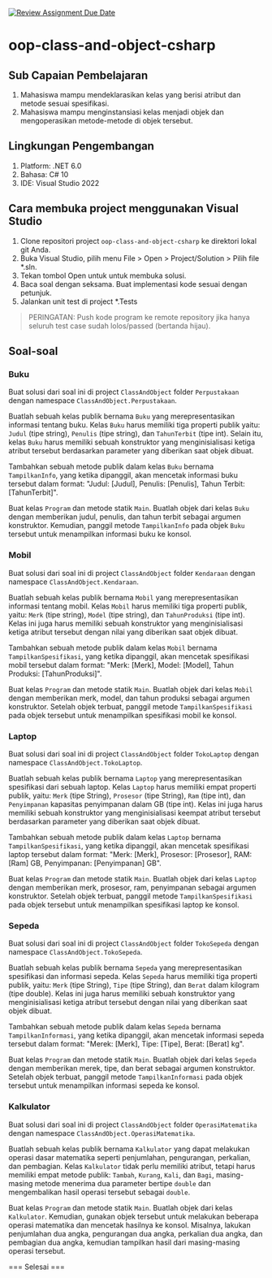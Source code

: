[![Review Assignment Due Date](https://classroom.github.com/assets/deadline-readme-button-22041afd0340ce965d47ae6ef1cefeee28c7c493a6346c4f15d667ab976d596c.svg)](https://classroom.github.com/a/XWKTmq8k)
# oop-class-and-object-csharp

## Sub Capaian Pembelajaran

1. Mahasiswa mampu mendeklarasikan kelas yang berisi atribut dan metode sesuai spesifikasi.
2. Mahasiswa mampu menginstansiasi kelas menjadi objek dan mengoperasikan metode-metode di objek tersebut.

## Lingkungan Pengembangan

1. Platform: .NET 6.0
2. Bahasa: C# 10
3. IDE: Visual Studio 2022

## Cara membuka project menggunakan Visual Studio

1. Clone repositori project `oop-class-and-object-csharp` ke direktori lokal git Anda.
2. Buka Visual Studio, pilih menu File > Open > Project/Solution > Pilih file *.sln.
3. Tekan tombol Open untuk  untuk membuka solusi.
4. Baca soal dengan seksama. Buat implementasi kode sesuai dengan petunjuk.
6. Jalankan unit test di project *.Tests

> PERINGATAN: Push kode program ke remote repository jika hanya seluruh test case sudah lolos/passed (bertanda hijau).

## Soal-soal

### Buku

Buat solusi dari soal ini di project `ClassAndObject` folder `Perpustakaan` dengan namespace `ClassAndObject.Perpustakaan`.

Buatlah sebuah kelas publik bernama `Buku` yang merepresentasikan informasi tentang buku. Kelas `Buku` harus memiliki tiga properti publik yaitu: `Judul` (tipe string), `Penulis` (tipe string), dan `TahunTerbit` (tipe int). Selain itu, kelas `Buku` harus memiliki sebuah konstruktor yang menginisialisasi ketiga atribut tersebut berdasarkan parameter yang diberikan saat objek dibuat.

Tambahkan sebuah metode publik dalam kelas `Buku` bernama `TampilkanInfo`, yang ketika dipanggil, akan mencetak informasi buku tersebut dalam format: "Judul: [Judul], Penulis: [Penulis], Tahun Terbit: [TahunTerbit]".

Buat kelas `Program` dan metode statik `Main`. Buatlah objek dari kelas `Buku` dengan memberikan judul, penulis, dan tahun terbit sebagai argumen konstruktor. Kemudian, panggil metode `TampilkanInfo` pada objek `Buku` tersebut untuk menampilkan informasi buku ke konsol.

### Mobil

Buat solusi dari soal ini di project `ClassAndObject` folder `Kendaraan` dengan namespace `ClassAndObject.Kendaraan`.

Buatlah sebuah kelas publik bernama `Mobil` yang merepresentasikan informasi tentang mobil. Kelas `Mobil` harus memiliki tiga properti publik, yaitu: `Merk` (tipe string), `Model` (tipe string), dan `TahunProduksi` (tipe int). Kelas ini juga harus memiliki sebuah konstruktor yang menginisialisasi ketiga atribut tersebut dengan nilai yang diberikan saat objek dibuat.

Tambahkan sebuah metode publik dalam kelas `Mobil` bernama `TampilkanSpesifikasi`, yang ketika dipanggil, akan mencetak spesifikasi mobil tersebut dalam format: "Merk: [Merk], Model: [Model], Tahun Produksi: [TahunProduksi]".

Buat kelas `Program` dan metode statik `Main`. Buatlah objek dari kelas `Mobil` dengan memberikan merk, model, dan tahun produksi sebagai argumen konstruktor. Setelah objek terbuat, panggil metode `TampilkanSpesifikasi` pada objek tersebut untuk menampilkan spesifikasi mobil ke konsol.

### Laptop

Buat solusi dari soal ini di project `ClassAndObject` folder `TokoLaptop` dengan namespace `ClassAndObject.TokoLaptop`.

Buatlah sebuah kelas publik bernama `Laptop` yang merepresentasikan spesifikasi dari sebuah laptop. Kelas `Laptop` harus memiliki empat properti publik, yaitu: `Merk` (tipe String), `Prosesor` (tipe String), `Ram` (tipe int), dan `Penyimpanan` kapasitas penyimpanan dalam GB (tipe int). Kelas ini juga harus memiliki sebuah konstruktor yang menginisialisasi keempat atribut tersebut berdasarkan parameter yang diberikan saat objek dibuat.

Tambahkan sebuah metode publik dalam kelas `Laptop` bernama `TampilkanSpesifikasi`, yang ketika dipanggil, akan mencetak spesifikasi laptop tersebut dalam format: "Merk: [Merk], Prosesor: [Prosesor], RAM: [Ram] GB, Penyimpanan: [Penyimpanan] GB".

Buat kelas `Program` dan metode statik `Main`. Buatlah objek dari kelas `Laptop` dengan memberikan merk, prosesor, ram, penyimpanan sebagai argumen konstruktor. Setelah objek terbuat, panggil metode `TampilkanSpesifikasi` pada objek tersebut untuk menampilkan spesifikasi laptop ke konsol.

### Sepeda

Buat solusi dari soal ini di project `ClassAndObject` folder `TokoSepeda` dengan namespace `ClassAndObject.TokoSepeda`.

Buatlah sebuah kelas publik bernama `Sepeda` yang merepresentasikan spesifikasi dan informasi sepeda. Kelas `Sepeda` harus memiliki tiga properti publik, yaitu: `Merk` (tipe String), `Tipe` (tipe String), dan `Berat` dalam kilogram (tipe double). Kelas ini juga harus memiliki sebuah konstruktor yang menginisialisasi ketiga atribut tersebut dengan nilai yang diberikan saat objek dibuat.

Tambahkan sebuah metode publik dalam kelas `Sepeda` bernama `TampilkanInformasi`, yang ketika dipanggil, akan mencetak informasi sepeda tersebut dalam format: "Merek: [Merk], Tipe: [Tipe], Berat: [Berat] kg".

Buat kelas `Program` dan metode statik `Main`. Buatlah objek dari kelas `Sepeda` dengan memberikan merek, tipe, dan berat sebagai argumen konstruktor. Setelah objek terbuat, panggil metode `TampilkanInformasi` pada objek tersebut untuk menampilkan informasi sepeda ke konsol.

### Kalkulator

Buat solusi dari soal ini di project `ClassAndObject` folder `OperasiMatematika` dengan namespace `ClassAndObject.OperasiMatematika`.

Buatlah sebuah kelas publik bernama `Kalkulator` yang dapat melakukan operasi dasar matematika seperti penjumlahan, pengurangan, perkalian, dan pembagian. Kelas `Kalkulator` tidak perlu memiliki atribut, tetapi harus memiliki empat metode publik: `Tambah`, `Kurang`, `Kali`, dan `Bagi`, masing-masing metode menerima dua parameter bertipe `double` dan mengembalikan hasil operasi tersebut sebagai `double`.

Buat kelas `Program` dan metode statik `Main`. Buatlah objek dari kelas `Kalkulator`. Kemudian, gunakan objek tersebut untuk melakukan beberapa operasi matematika dan mencetak hasilnya ke konsol. Misalnya, lakukan penjumlahan dua angka, pengurangan dua angka, perkalian dua angka, dan pembagian dua angka, kemudian tampilkan hasil dari masing-masing operasi tersebut.

=== Selesai ===


